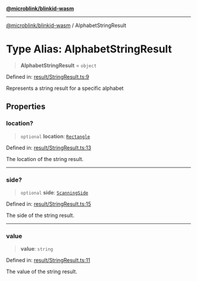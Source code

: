 [**@microblink/blinkid-wasm**](../README.md)

***

[@microblink/blinkid-wasm](../README.md) / AlphabetStringResult

# Type Alias: AlphabetStringResult

> **AlphabetStringResult** = `object`

Defined in: [result/StringResult.ts:9](https://github.com/BlinkID/blinkid-web/blob/main/packages/blinkid-wasm/src/result/StringResult.ts)

Represents a string result for a specific alphabet

## Properties

### location?

> `optional` **location**: [`Rectangle`](Rectangle.md)

Defined in: [result/StringResult.ts:13](https://github.com/BlinkID/blinkid-web/blob/main/packages/blinkid-wasm/src/result/StringResult.ts)

The location of the string result.

***

### side?

> `optional` **side**: [`ScanningSide`](ScanningSide.md)

Defined in: [result/StringResult.ts:15](https://github.com/BlinkID/blinkid-web/blob/main/packages/blinkid-wasm/src/result/StringResult.ts)

The side of the string result.

***

### value

> **value**: `string`

Defined in: [result/StringResult.ts:11](https://github.com/BlinkID/blinkid-web/blob/main/packages/blinkid-wasm/src/result/StringResult.ts)

The value of the string result.
